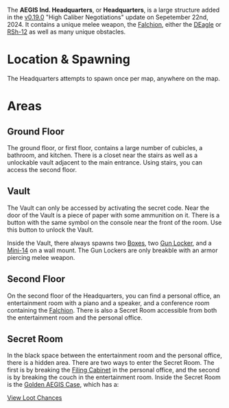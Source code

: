 The **AEGIS Ind. Headquarters**, or **Headquarters**, is a large structure added in the [v0.19.0](https://github.com/HasangerGames/suroi/releases/tag/v0.19.0) "High Caliber Negotiations" update on Sepetember 22nd, 2024. It contains a unique melee weapon, the [Falchion](/weapons/melee/falchion), either the [DEagle](/weapons/guns/deagle) or [RSh-12](/weapons/guns/rsh12) as well as many unique obstacles. 

# Location & Spawning
The Headquarters attempts to spawn once per map, anywhere on the map.

# Areas
## Ground Floor
The ground floor, or first floor, contains a large number of cubicles, a bathroom, and kitchen. There is a closet near the stairs as well as a unlockable vault adjacent to the main entrance. Using stairs, you can access the second floor.

## Vault
The Vault can only be accessed by activating the secret code.
<Spoiler spoiler="Armory Vault puzzle solution">
Near the door of the Vault is a piece of paper with some ammunition on it. There is a button with the same symbol on the console near the front of the room. Use this button to unlock the Vault.
</Spoiler>

Inside the Vault, there always spawns two [Boxes](/obstacles/box), two [Gun Locker](/obstacles/gun_locker), and a [Mini-14](/weapons/guns/mini14) on a wall mount. The Gun Lockers are only breakble with an armor piercing melee weapon.

## Second Floor
On the second floor of the Headquarters, you can find a personal office, an entertainment room with a piano and a speaker, and a conference room containing the [Falchion](/weapons/melee/falchion). There is also a Secret Room accessible from both the entertainment room and the personal office. 

## Secret Room
In the black space between the entertainment room and the personal office, there is a hidden area. There are two ways to enter the Secret Room. The first is by breaking the [Filing Cabinet](/obstacles/filing_cabinet) in the personal office, and the second is by breaking the couch in the entertainment room. Inside the Secret Room is the [Golden AEGIS Case](/obstacles/aegis_golden_case), which has a:

[View Loot Chances](/loot/tier_aegis_golden_crate)